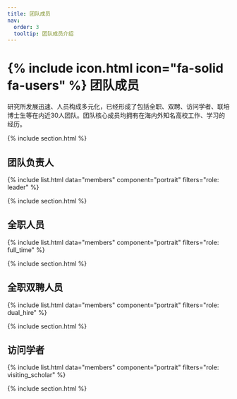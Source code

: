 ```yaml
---
title: 团队成员
nav:
  order: 3
  tooltip: 团队成员介绍
---
```


# {% include icon.html icon="fa-solid fa-users" %} 团队成员
研究所发展迅速、人员构成多元化，已经形成了包括全职、双聘、访问学者、联培博士生等在内近30人团队。团队核心成员均拥有在海内外知名高校工作、学习的经历。

{% include section.html %}
## 团队负责人

{% include list.html data="members" component="portrait" filters="role: leader" %}

{% include section.html %}

## 全职人员

{% include list.html data="members" component="portrait" filters="role: full_time" %}

{% include section.html %}

## 全职双聘人员

{% include list.html data="members" component="portrait" filters="role: dual_hire" %}

{% include section.html %}

## 访问学者

{% include list.html data="members" component="portrait" filters="role: visiting_scholar" %}

{% include section.html %}